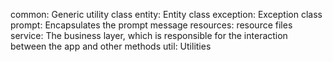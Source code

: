 common: Generic utility class
entity: Entity class
exception: Exception class
prompt: Encapsulates the prompt message
resources: resource files
service: The business layer, which is responsible for the interaction between the app and other methods
util: Utilities